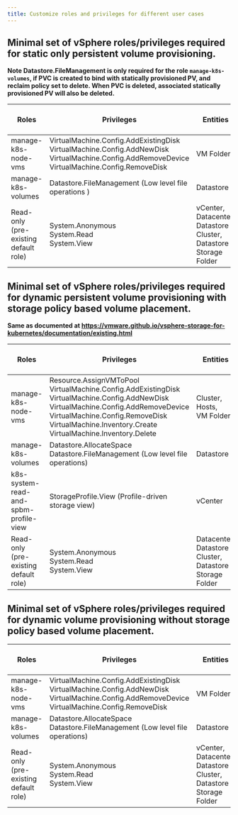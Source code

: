 ```yaml
---
title: Customize roles and privileges for different user cases
---
```


## Minimal set of vSphere roles/privileges required for static only persistent volume provisioning.

**Note Datastore.FileManagement is only required for the role `manage-k8s-volumes`, if PVC is created to bind with statically provisioned PV, and reclaim policy set to delete. When PVC is deleted, associated statically provisioned PV will also be deleted.**

<table>
<thead>
<tr>
  <th>Roles</th>
  <th>Privileges</th>
  <th>Entities</th>
  <th>Propagate to Children</th>
</tr>
</thead>
<tbody><tr>
  <td>manage-k8s-node-vms</td>
  <td>VirtualMachine.Config.AddExistingDisk<br> VirtualMachine.Config.AddNewDisk<br> VirtualMachine.Config.AddRemoveDevice<br> VirtualMachine.Config.RemoveDisk<br>
  <td>VM Folder</td>
  <td>Yes</td>
</tr>
<tr>
  <td>manage-k8s-volumes</td>
  <td>Datastore.FileManagement (Low level file operations
)<br>
</td>
  <td>Datastore</td>
  <td>No</td>
</tr>
<tr>
  <td>Read-only (pre-existing default role)</td>
  <td>System.Anonymous<br>System.Read<br>System.View</td>
  <td>vCenter,<br> Datacenter,<br> Datastore Cluster,<br> Datastore Storage Folder</td>
  <td>No</td>
</tr>
</tbody>
</table>

## Minimal set of vSphere roles/privileges required for dynamic persistent volume provisioning with storage policy based volume placement.

**Same as documented at
https://vmware.github.io/vsphere-storage-for-kubernetes/documentation/existing.html**

<table>
<thead>
<tr>
  <th>Roles</th>
  <th>Privileges</th>
  <th>Entities</th>
  <th>Propagate to Children</th>
</tr>
</thead>
<tbody><tr>
  <td>manage-k8s-node-vms</td>
  <td>Resource.AssignVMToPool<br> VirtualMachine.Config.AddExistingDisk<br> VirtualMachine.Config.AddNewDisk<br> VirtualMachine.Config.AddRemoveDevice<br> VirtualMachine.Config.RemoveDisk<br> VirtualMachine.Inventory.Create<br> VirtualMachine.Inventory.Delete</td>
  <td>Cluster,<br> Hosts,<br> VM Folder</td>
  <td>Yes</td>
</tr>
<tr>
  <td>manage-k8s-volumes</td>
  <td>Datastore.AllocateSpace<br> Datastore.FileManagement (Low level file operations)<br></td>
  <td>Datastore</td>
  <td>No</td>
</tr>
<tr>
  <td>k8s-system-read-and-spbm-profile-view</td>
  <td>StorageProfile.View (Profile-driven storage view)<br></td>
  <td>vCenter</td>
  <td>No</td>
</tr>
<tr>
  <td>Read-only (pre-existing default role)</td>
  <td>System.Anonymous<br>System.Read<br>System.View</td>
  <td>Datacenter,<br> Datastore Cluster,<br> Datastore Storage Folder</td>
  <td>No</td>
</tr>
</tbody>
</table>

## Minimal set of vSphere roles/privileges required for dynamic volume provisioning without storage policy based volume placement.

<table>
<thead>
<tr>
  <th>Roles</th>
  <th>Privileges</th>
  <th>Entities</th>
  <th>Propagate to Children</th>
</tr>
</thead>
<tbody><tr>
  <td>manage-k8s-node-vms</td>
  <td>VirtualMachine.Config.AddExistingDisk<br> VirtualMachine.Config.AddNewDisk<br> VirtualMachine.Config.AddRemoveDevice<br> VirtualMachine.Config.RemoveDisk<br></td>
  <td>VM Folder</td>
  <td>Yes</td>
</tr>
<tr>
  <td>manage-k8s-volumes</td>
  <td>Datastore.AllocateSpace<br> Datastore.FileManagement (Low level file operations)</td>
  <td>Datastore</td>
  <td>No</td>
</tr>
<tr>
  <td>Read-only (pre-existing default role)</td>
  <td>System.Anonymous<br>System.Read<br>System.View</td>
  <td>vCenter,<br>Datacenter,<br> Datastore Cluster,<br> Datastore Storage Folder</td>
  <td>No</td>
</tr>
</tbody>
</table>
